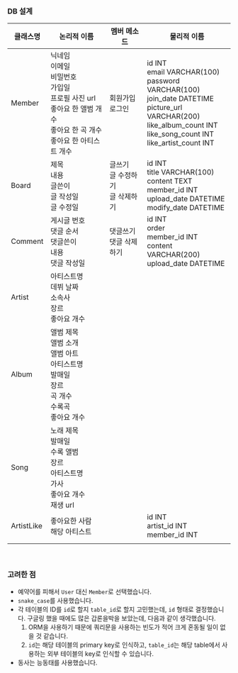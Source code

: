 ### DB 설계

| 클래스명 | 논리적 이름                                                  | 멤버 메소드                   | 물리적 이름 |
| -------- | ------------------------------------------------------------ | ----------------------------- | -------- |
| Member | 닉네임<br />이메일<br />비밀번호<br />가입일<br />프로필 사진 url<br />좋아요 한 앨범 개수<br />좋아요 한 곡 개수<br />좋아요 한 아티스트 개수 | 회원가입<br />로그인<br /> | id INT<br />email VARCHAR(100)<br />password VARCHAR(100)<br />join_date DATETIME<br />picture_url VARCHAR(200)<br />like_album_count INT<br />like_song_count INT<br />like_artist_count INT |
| Board    | 제목<br />내용<br />글쓴이<br />글 작성일<br />글 수정일             | 글쓰기<br />글 수정하기<br />글 삭제하기 | id INT<br />title VARCHAR(100)<br />content TEXT<br />member_id INT<br />upload_date DATETIME<br />modify_date DATETIME |
| Comment | 게시글 번호<br />댓글 순서<br />댓글쓴이<br />내용<br />댓글 작성일 | 댓글쓰기<br />댓글 삭제하기 | id INT<br />order<br />member_id INT<br />content VARCHAR(200)<br />upload_date DATETIME |
| Artist  | 아티스트명<br />데뷔 날짜<br />소속사<br />장르<br />좋아요 개수 |                               |  |
| Album   | 앨범 제목<br />앨범 소개<br />앨범 아트<br />아티스트명<br />발매일<br />장르<br />곡 개수<br />수록곡<br />좋아요 개수 |                               |  |
| Song     | 노래 제목<br />발매일<br />수록 앨범<br />장르<br />아티스트명<br />가사<br />좋아요 개수<br />재생 url |                               |  |
| ArtistLike | 좋아요한 사람<br />해당 아티스트<br /> |                               | id INT<br />artist_id INT<br />member_id INT<br /> |
|  | | |  |

<br>

### 고려한 점

- 예약어를 피해서 `User` 대신 `Member`로 선택했습니다.
- `snake_case`를 사용했습니다.
- 각 테이블의 ID를 `id`로 할지 `table_id`로 할지 고민했는데, `id` 형태로 결정했습니다.  구글링 했을 때에도 많은 갑론을박을 보았는데, 다음과 같이 생각했습니다.
  1. ORM을 사용하기 때문에 쿼리문을 사용하는 빈도가 적어 크게 혼동될 일이 없을 것 같습니다.
  2. `id`는 해당 테이블의 primary key로 인식하고, `table_id`는 해당 table에서 사용하는 외부 테이블의 key로 인식할 수 있습니다. 
- 동사는 능동태를 사용했습니다.



